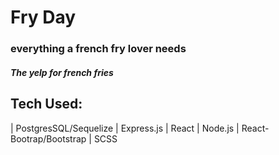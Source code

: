 # Fry Day 
### everything a french fry lover needs
#####  The yelp for french fries


## Tech Used: 
| PostgresSQL/Sequelize | Express.js | React | Node.js | React-Bootrap/Bootstrap | SCSS 

